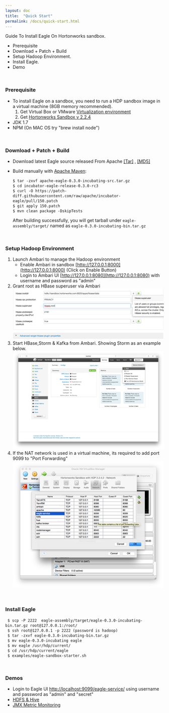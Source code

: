 ```yaml
---
layout: doc
title:  "Quick Start" 
permalink: /docs/quick-start.html
---
```


Guide To Install Eagle On Hortonworks sandbox. 

* Prerequisite
* Download + Patch + Build
* Setup Hadoop Environment.
* Install Eagle.
* Demo
<br/>

### **Prerequisite**
* To install Eagle on a sandbox, you need to run a HDP sandbox image in a virtual machine (8GB memory recommended).
	1. Get Virtual Box or VMware [Virtualization environment](http://hortonworks.com/products/hortonworks-sandbox/#install)
	2. Get [Hortonworks Sandbox v 2.2.4](http://hortonworks.com/products/hortonworks-sandbox/#archive)
* JDK 1.7  
* NPM (On MAC OS try "brew install node") 	
<br/>

### **Download + Patch + Build**
* Download latest Eagle source released From Apache [[Tar]](http://www-us.apache.org/dist/incubator/eagle/apache-eagle-0.3.0-incubating/apache-eagle-0.3.0-incubating-src.tar.gz) , [[MD5]](http://www-us.apache.org/dist/incubator/eagle/apache-eagle-0.3.0-incubating/apache-eagle-0.3.0-incubating-src.tar.gz.md5) 
* Build manually with [Apache Maven](https://maven.apache.org/):

	  $ tar -zxvf apache-eagle-0.3.0-incubating-src.tar.gz
	  $ cd incubator-eagle-release-0.3.0-rc3  
	  $ curl -O https://patch-diff.githubusercontent.com/raw/apache/incubator-eagle/pull/150.patch
	  $ git apply 150.patch
	  $ mvn clean package -DskipTests

	After building successfully, you will get tarball under `eagle-assembly/target/` named as `eagle-0.3.0-incubating-bin.tar.gz`
<br/>

### **Setup Hadoop Environment**
1. Launch Ambari to manage the Hadoop environment
   * Enable Ambari in sandbox [http://127.0.0.1:8000](http://127.0.0.1:8000) (Click on Enable Button)
   * Login to Ambari UI [http://127.0.0.1:8080](http://127.0.0.1:8080) with username and password as "admin"
2. Grant root as HBase superuser via Ambari
![add superuser](/images/docs/hbase-superuser.png)
3. Start HBase,Storm & Kafka from Ambari. Showing Storm as an example below. 
![Restart Services](/images/docs/start-storm.png "Services")
4. If the NAT network is used in a virtual machine, its required to add port 9099 to "Port Forwarding"
  ![Port Forwarding](/images/docs/eagle-service.png)
<br/>


### **Install Eagle**
    
     $ scp -P 2222  eagle-assembly/target/eagle-0.3.0-incubating-bin.tar.gz root@127.0.0.1:/root/
     $ ssh root@127.0.0.1 -p 2222 (password is hadoop)
     $ tar -zxvf eagle-0.3.0-incubating-bin.tar.gz
     $ mv eagle-0.3.0-incubating eagle
     $ mv eagle /usr/hdp/current/
     $ cd /usr/hdp/current/eagle
     $ examples/eagle-sandbox-starter.sh

<br/>

### **Demos**
* Login to Eagle UI [http://localhost:9099/eagle-service/](http://localhost:9099/eagle-service/) using username and password as "admin" and "secret"
* [HDFS & Hive](/docs/hdfs-hive-monitoring.html)
* [JMX Metric Monitoring](/docs/jmx-metric-monitoring.html)
<br/>
